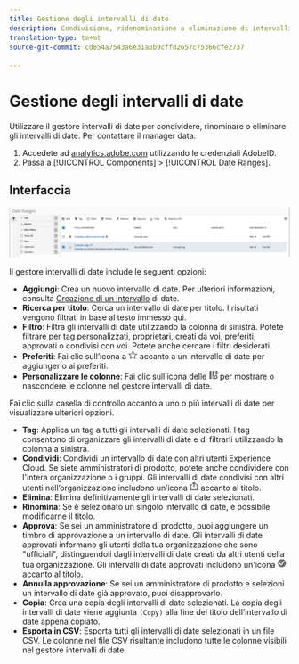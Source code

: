 ```yaml
---
title: Gestione degli intervalli di date
description: Condivisione, ridenominazione o eliminazione di intervalli di date in Analysis Workspace.
translation-type: tm+mt
source-git-commit: cd854a7543a6e31abb9cffd2657c75366cfe2737

---
```



# Gestione degli intervalli di date

Utilizzare il gestore intervalli di date per condividere, rinominare o eliminare gli intervalli di date. Per contattare il manager data:

1. Accedete ad [analytics.adobe.com](https://analytics.adobe.com) utilizzando le credenziali AdobeID.
1. Passa a [!UICONTROL Components] > [!UICONTROL Date Ranges].

## Interfaccia

![Interfaccia](../assets/date-range-ui.png)

Il gestore intervalli di date include le seguenti opzioni:

* **Aggiungi**: Crea un nuovo intervallo di date. Per ulteriori informazioni, consulta [Creazione di un intervallo](create.md) di date.
* **Ricerca per titolo**: Cerca un intervallo di date per titolo. I risultati vengono filtrati in base al testo immesso qui.
* **Filtro**: Filtra gli intervalli di date utilizzando la colonna di sinistra. Potete filtrare per tag personalizzati, proprietari, creati da voi, preferiti, approvati o condivisi con voi. Potete anche cercare i filtri desiderati.
* **Preferiti**: Fai clic sull’icona a ![stella](../assets/star.png) accanto a un intervallo di date per aggiungerlo ai preferiti.
* **Personalizzare le colonne**: Fai clic sull’icona delle ![colonne](../assets/columns.png) per mostrare o nascondere le colonne nel gestore intervalli di date.

Fai clic sulla casella di controllo accanto a uno o più intervalli di date per visualizzare ulteriori opzioni.

* **Tag**: Applica un tag a tutti gli intervalli di date selezionati. I tag consentono di organizzare gli intervalli di date e di filtrarli utilizzando la colonna a sinistra.
* **Condividi**: Condividi un intervallo di date con altri utenti Experience Cloud. Se siete amministratori di prodotto, potete anche condividere con l&#39;intera organizzazione o i gruppi. Gli intervalli di date condivisi con altri utenti nell’organizzazione includono un’icona ![condivisa](../assets/shared.png) accanto al titolo.
* **Elimina**: Elimina definitivamente gli intervalli di date selezionati.
* **Rinomina**: Se è selezionato un singolo intervallo di date, è possibile modificarne il titolo.
* **Approva**: Se sei un amministratore di prodotto, puoi aggiungere un timbro di approvazione a un intervallo di date. Gli intervalli di date approvati informano gli utenti della tua organizzazione che sono &quot;ufficiali&quot;, distinguendoli dagli intervalli di date creati da altri utenti della tua organizzazione. Gli intervalli di date approvati includono un&#39;icona ![approvata](../assets/approved.png) accanto al titolo.
* **Annulla approvazione**: Se sei un amministratore di prodotto e selezioni un intervallo di date già approvato, puoi disapprovarlo.
* **Copia**: Crea una copia degli intervalli di date selezionati. La copia degli intervalli di date viene aggiunta `(Copy)` alla fine del titolo dell’intervallo di date appena copiato.
* **Esporta in CSV**: Esporta tutti gli intervalli di date selezionati in un file CSV. Le colonne nel file CSV risultante includono tutte le colonne visibili nel gestore intervalli di date.
